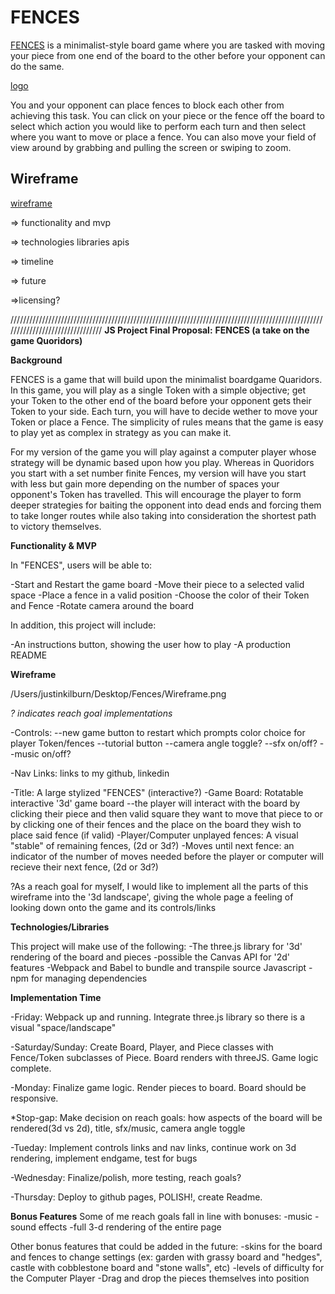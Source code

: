 # FENCES

[FENCES](https://thatmoonman.github.io/FENCES/) is a minimalist-style board game where you are tasked with moving your piece from one
end of the board to the other before your opponent can do the same.

[logo](./src/assets/images/logoscreenshot.png)


You and your opponent can place fences to block each other from achieving
this task. You can click on your piece or the fence off the board to select which action you would like to perform each turn and then select
where you want to move or place a fence. You can also move your field of view around by grabbing and pulling the screen or swiping to zoom.

## Wireframe

[wireframe](./src/assets/images/wireframe.png)

=> functionality and mvp

=> technologies libraries apis

=> timeline

=> future

=>licensing?



////////////////////////////////////////////////////////////////////////////////////////////////////////////////////////////////
**JS Project Final Proposal:**
**FENCES (a take on the game Quoridors)**

**Background**

FENCES is a game that will build upon the minimalist boardgame Quaridors. In this game, you will play as a single Token with a simple objective; get your Token to the other end of the board before your opponent gets their Token to your side. Each turn, you will have to decide wether to move your Token or place a Fence. The simplicity of rules means that the game is easy to play yet as complex in strategy as you can make it.

For my version of the game you will play against a computer player whose strategy will be dynamic based upon how you play. Whereas in Quoridors you start with a set number finite Fences, my version will have you start with less but gain more depending on the number of spaces your opponent's Token has travelled. This will encourage the player to form deeper strategies for baiting the opponent into dead ends and forcing them to take longer routes while also taking into consideration the shortest path to victory themselves. 

**Functionality & MVP**

In "FENCES", users will be able to:

-Start and Restart the game board
-Move their piece to a selected valid space
-Place a fence in a valid position
-Choose the color of their Token and Fence
-Rotate camera around the board

In addition, this project will include:

-An instructions button, showing the user how to play
-A production README

**Wireframe**

/Users/justinkilburn/Desktop/Fences/Wireframe.png


*? indicates reach goal implementations*

-Controls:
--new game button to restart which prompts color choice for player Token/fences
--tutorial button
--camera angle toggle?
--sfx on/off?
--music on/off?

-Nav Links: links to my github, linkedin

-Title: A large stylized "FENCES" (interactive?)
-Game Board: Rotatable interactive '3d' game board
--the player will interact with the board by clicking their piece and then valid square they want to move that piece to or by clicking one of their fences and the place on the board they wish to place said fence (if valid)
-Player/Computer unplayed fences: A visual "stable" of remaining fences, (2d or 3d?)
-Moves until next fence: an indicator of the number of moves needed before the player or computer will recieve their next fence, (2d or 3d?)

?As a reach goal for myself, I would like to implement all the parts of this wireframe into the '3d landscape', giving the whole page a feeling of looking down onto the game and its controls/links

**Technologies/Libraries**

This project will make use of the following:
-The three.js library for '3d' rendering of the board and pieces
-possible the Canvas API for '2d' features
-Webpack and Babel to bundle and transpile source Javascript
-npm for managing dependencies

**Implementation Time**

-Friday: Webpack up and running. Integrate three.js library so there is a visual "space/landscape"

-Saturday/Sunday: Create Board, Player, and Piece classes with Fence/Token subclasses of Piece. Board renders with threeJS. Game logic complete.

-Monday: Finalize game logic. Render pieces to board. Board should be responsive.

*Stop-gap: Make decision on reach goals: how aspects of the board will be rendered(3d vs 2d), title, sfx/music, camera angle toggle

-Tueday: Implement controls links and nav links, continue work on 3d rendering, implement endgame, test for bugs

-Wednesday: Finalize/polish, more testing, reach goals?

-Thursday: Deploy to github pages, POLISH!, create Readme.

**Bonus Features**
Some of me reach goals fall in line with bonuses:
-music
-sound effects
-full 3-d rendering of the entire page

Other bonus features that could be added in the future:
-skins for the board and fences to change settings (ex: garden with grassy board and "hedges", castle with cobblestone board and "stone walls", etc)
-levels of difficulty for the Computer Player
-Drag and drop the pieces themselves into position

